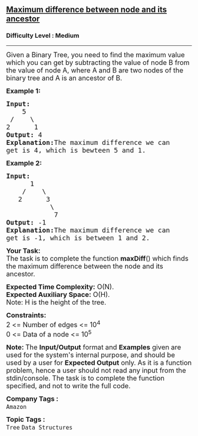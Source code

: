 <h2><a href="https://practice.geeksforgeeks.org/problems/maximum-difference-between-node-and-its-ancestor/1?page=8&difficulty[]=1&sortBy=submissions">Maximum difference between node and its ancestor</a></h2><h3>Difficulty Level : Medium</h3><hr><div class="problems_problem_content__Xm_eO"><p><span style="font-size:18px">Given a Binary Tree, you need to find the maximum value which you can get by subtracting the value of node B from the value of node A, where A and B are two nodes of the binary tree and A is an ancestor of B.&nbsp;</span></p>

<p><span style="font-size:18px"><strong>Example 1:</strong></span></p>

<pre><span style="font-size:18px"><strong>Input:
</strong>&nbsp;   5
 / &nbsp; &nbsp;\
2 &nbsp; &nbsp;  1
<strong>Output: </strong>4<strong>
Explanation:</strong>The maximum difference we can
get is 4, which is bewteen 5 and 1.</span></pre>

<p><span style="font-size:18px"><strong>Example 2:</strong></span></p>

<pre><span style="font-size:18px"><strong>Input:
</strong>&nbsp;     1
 &nbsp;&nbsp; / &nbsp;  \
 &nbsp; 2&nbsp; &nbsp; &nbsp; 3
&nbsp; &nbsp; &nbsp; &nbsp;&nbsp; &nbsp;&nbsp;\
 &nbsp; &nbsp; &nbsp; &nbsp; &nbsp;&nbsp; 7
<strong>Output: </strong>-1<strong>
Explanation:</strong>The maximum difference we can
get is -1, which is between 1 and 2.</span></pre>

<p><span style="font-size:18px"><strong>Your Task:</strong><br>
The task is to complete the function <strong>maxDiff</strong>() which finds the maximum difference between the node and its ancestor.</span></p>

<p><span style="font-size:18px"><strong>Expected Time Complexity:</strong> O(N).<br>
<strong>Expected Auxiliary Space:</strong>&nbsp;O(H).<br>
Note: H is the height of the tree.</span></p>

<p><span style="font-size:18px"><strong>Constraints:</strong><br>
2 &lt;= Number of edges &lt;= 10<sup>4</sup><br>
0 &lt;= Data of a node &lt;= 10<sup>5</sup></span></p>

<p><span style="font-size:18px"><strong>Note: </strong>The <strong>Input/Output</strong> format and <strong>Examples</strong> given are used for the system's internal purpose, and should be used by a user for <strong>Expected Output</strong> only. As it is a function problem, hence a user should not read any input from the stdin/console. The task is to complete the function specified, and not to write the full code.</span></p>
</div><p><span style=font-size:18px><strong>Company Tags : </strong><br><code>Amazon</code>&nbsp;<br><p><span style=font-size:18px><strong>Topic Tags : </strong><br><code>Tree</code>&nbsp;<code>Data Structures</code>&nbsp;